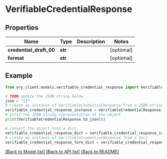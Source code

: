 # VerifiableCredentialResponse


## Properties

Name | Type | Description | Notes
------------ | ------------- | ------------- | -------------
**credential_draft_00** | **str** |  | [optional] 
**format** | **str** |  | [optional] 

## Example

```python
from ory_client.models.verifiable_credential_response import VerifiableCredentialResponse

# TODO update the JSON string below
json = "{}"
# create an instance of VerifiableCredentialResponse from a JSON string
verifiable_credential_response_instance = VerifiableCredentialResponse.from_json(json)
# print the JSON string representation of the object
print(VerifiableCredentialResponse.to_json())

# convert the object into a dict
verifiable_credential_response_dict = verifiable_credential_response_instance.to_dict()
# create an instance of VerifiableCredentialResponse from a dict
verifiable_credential_response_form_dict = verifiable_credential_response.from_dict(verifiable_credential_response_dict)
```
[[Back to Model list]](../README.md#documentation-for-models) [[Back to API list]](../README.md#documentation-for-api-endpoints) [[Back to README]](../README.md)


